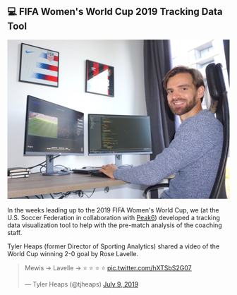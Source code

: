 ## 💻 FIFA Women's World Cup 2019 Tracking Data Tool

<img src="/imgs/vice1.png" class="center-img"/>


In the weeks leading up to the 2019 FIFA Women's World Cup, we (at the U.S. Soccer Federation in collaboration with [Peak6](https://peak6.com/)) developed a tracking data visualization tool to help with the pre-match analysis of the coaching staff.

Tyler Heaps (former Director of Sporting Analytics) shared a video of the World Cup winning 2-0 goal by Rose Lavelle.

<blockquote class="twitter-tweet" data-theme="dark"><p lang="cy" dir="ltr">Mewis -&gt; Lavelle -&gt; ⭐️ ⭐️ ⭐️ ⭐️ <a href="https://t.co/hXTSbS2G07">pic.twitter.com/hXTSbS2G07</a></p>&mdash; Tyler Heaps (@tjheaps) <a href="https://twitter.com/tjheaps/status/1148642263637155842?ref_src=twsrc%5Etfw">July 9, 2019</a></blockquote> <script async src="https://platform.twitter.com/widgets.js" charset="utf-8"></script>

